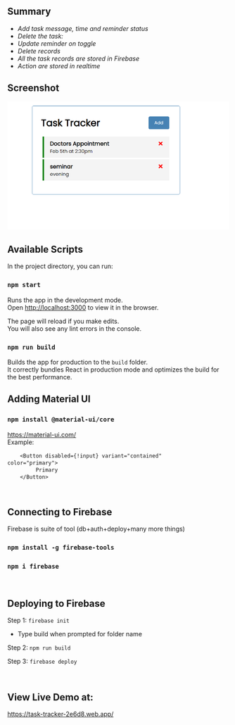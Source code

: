## Summary

<i>
<ul>
    <li>Add task message, time and reminder status</li>
    <li>Delete the task:</li>
    <li>Update reminder on toggle</li>
    <li>Delete records</li>
    <li>All the task records are stored in Firebase</li>
    <li>Action are stored in realtime</li>
</ul>
</i>

## Screenshot

![image](Screen.png)
<br>

## Available Scripts

In the project directory, you can run:

### `npm start`

Runs the app in the development mode.\
Open [http://localhost:3000](http://localhost:3000) to view it in the browser.

The page will reload if you make edits.\
You will also see any lint errors in the console.


### `npm run build`

Builds the app for production to the `build` folder.\
It correctly bundles React in production mode and optimizes the build for the best performance.
<br>

## Adding Material UI

### `npm install @material-ui/core`
https://material-ui.com/
<br>
Example:
```
	<Button disabled={!input} variant="contained"            color="primary">
         Primary
    </Button>
```
<br>

## Connecting to Firebase

Firebase is suite of tool (db+auth+deploy+many more things)

### `npm install -g firebase-tools`

### `npm i firebase`

<br>

## Deploying to Firebase

Step 1:  `firebase init`

- Type build when prompted for folder name

Step 2: `npm run build`

Step 3: `firebase deploy`

<br>

## View Live Demo at: 
https://task-tracker-2e6d8.web.app/
